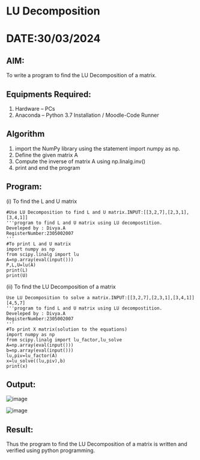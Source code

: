 # LU Decomposition 
# DATE:30/03/2024
## AIM:
To write a program to find the LU Decomposition of a matrix.

## Equipments Required:
1. Hardware – PCs
2. Anaconda – Python 3.7 Installation / Moodle-Code Runner

## Algorithm
1. import the NumPy library using the statement import numpy as np.
2. Define the given matrix A
3. Compute the inverse of matrix A using np.linalg.inv()
4. print and end the program

## Program:
(i) To find the L and U matrix
```
#Use LU Decomposition to find L and U matrix.INPUT:[[3,2,7],[2,3,1],[3,4,1]]
'''program to find L and U matrix using LU decompostition.
Develeped by : Divya.A
RegisterNumber:2305002007
'''
#To print L and U matrix
import numpy as np
from scipy.linalg import lu
A=np.array(eval(input()))
P,L,U=lu(A)
print(L)
print(U)
```
(ii) To find the LU Decomposition of a matrix
```
Use LU Decomposition to solve a matrix.INPUT:[[3,2,7],[2,3,1],[3,4,1]]   [4,5,7]
'''program to find L and U matrix using LU decompostition.
Develeped by : Divya.A
RegisterNumber:2305002007
'''
#To print X matrix(solution to the equations)
import numpy as np
from scipy.linalg import lu_factor,lu_solve
A=np.array(eval(input()))
b=np.array(eval(input()))
lu,piv=lu_factor(A)
x=lu_solve((lu,piv),b)
print(x)
```

## Output:
![image](https://github.com/AkilaMohan/LU-Decomposition/assets/155506447/9093c581-5e27-4774-9bc0-b9cbddcf4c72)

![image](https://github.com/AkilaMohan/LU-Decomposition/assets/155506447/16fbf5ca-6ac8-4a84-b373-f825688ef6a4)


## Result:
Thus the program to find the LU Decomposition of a matrix is written and verified using python programming.


